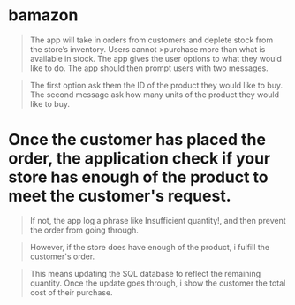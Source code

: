# bamazon
>The app will take in orders from customers and deplete stock from the store’s inventory. Users cannot >purchase more than what is available in stock.
>The app gives the user options to what they would like to do.
>The app should then prompt users with two messages.

>The first option ask them the ID of the product they would like to buy.
>The second message  ask how many units of the product they would like to buy.



# Once the customer has placed the order, the application  check if your store has enough of the product to  meet the customer's request.

>If not, the app  log a phrase like Insufficient quantity!, and then prevent the order from going through.



>However, if the store does have enough of the product, i  fulfill the customer's order.

>This means updating the SQL database to reflect the remaining quantity.
>Once the update goes through, i show the customer the total cost of their purchase.
